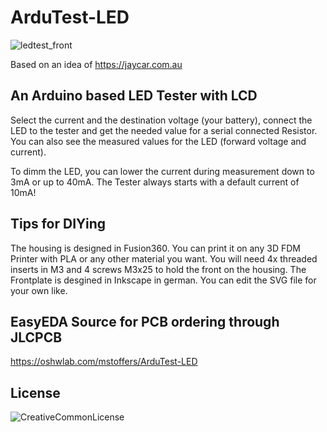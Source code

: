 # ArduTest-LED
![ledtest_front](https://marcostoffers.github.io/ledtest_front.jpg)

Based on an idea of https://jaycar.com.au

## An Arduino based LED Tester with LCD

Select the current and the destination voltage (your battery), connect the LED to the tester and get the needed value for a serial connected Resistor. You can also see the measured values for the LED (forward voltage and current).

To dimm the LED, you can lower the current during measurement down to 3mA or up to 40mA. The Tester always starts with a default current of 10mA!

## Tips for DIYing

The housing is designed in Fusion360. You can print it on any 3D FDM Printer with PLA or any other material you want. You will need 4x threaded inserts in M3 and 4 screws M3x25 to hold the front on the housing. The Frontplate is desgined in Inkscape in german. You can edit the SVG file for your own like.

## EasyEDA Source for PCB ordering through JLCPCB

https://oshwlab.com/mstoffers/ArduTest-LED

## License

![CreativeCommonLicense](https://marcostoffers.github.io/cc.png)
